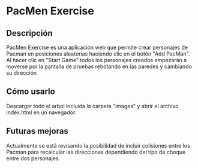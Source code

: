 # PacMen Exercise
## Descripción
PacMen Exercise es una aplicación web que permite crear personajes de Pacman en posiciones aleatorias haciendo clic en el botón "Add PacMan". Al hacer clic en "Start Game" todos los personajes creados empezarán a moverse por la pantalla de pruebas rebotando en las paredes y cambiando su dirección
## Cómo usarlo
Descargar todo el arbol incluida la carpeta "images" y abrir el archivo index.html en un navegador.
## Futuras mejoras
Actualmente se está revisando la posibilidad de incluir colisiones entre los Pacman para recalcular las direcciones dependiendo del tipo de choque entre dos personajes.
